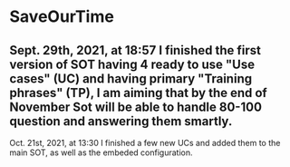# SaveOurTime
Sept. 29th, 2021, at 18:57 I finished the first version of SOT having 4 ready to use "Use cases" (UC) and having primary "Training phrases" (TP), I am aiming that by the end of November Sot will be able to handle 80-100 question and answering them smartly.
------------------
Oct. 21st, 2021, at 13:30 I finished a few new UCs and added them to the main SOT, as well as the embeded configuration.
